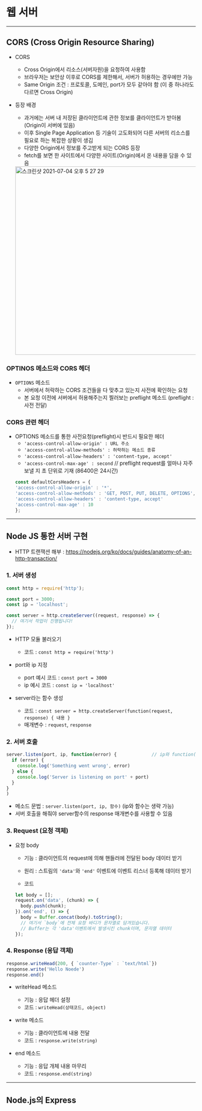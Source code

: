 # 웹 서버

***

## CORS (Cross Origin Resource Sharing)
- CORS
  - Cross Origin에서 리소스(서버자원)을 요청하여 사용함
  - 브라우저는 보안상 이후로 CORS를 제한해서, 서버가 허용하는 경우에만 가능
  - Same Origin 조건 : 프로토콜, 도메인, port가 모두 같아야 함 (이 중 하나라도 다르면 Cross Origin)
- 등장 배경
  - 과거에는 서버 내 저장된 클라이언트에 관한 정보를 클라이언트가 받아봄(Origin이 서버에 있음)
  - 이후 Single Page Application 등 기술이 고도화되어 다른 서버의 리소스를 필요로 하는 복잡한 상황이 생김
  - 다양한 Origin에서 정보를 주고받게 되는 CORS 등장
  - fetch를 보면 한 사이트에서 다양한 사이트(Origin)에서 온 내용을 담을 수 있음
  
  <img width="500" alt="스크린샷 2021-07-04 오후 5 27 29" src="https://user-images.githubusercontent.com/80403988/124378663-9334c100-dced-11eb-854d-bf821bdb6944.png">


### OPTINOS 메소드와 CORS 헤더

- ```OPTIONS``` 메소드
  - 서버에서 허락하는 CORS 조건들을 다 맞추고 있는지 사전에 확인하는 요청
  - 본 요청 이전에 서버에서 허용해주는지 찔러보는 preflight 메소드 (preflight : 사전 전달)

### CORS 관련 헤더
- OPTIONS 메소드를 통한 사전요청(preflight)시 반드시 필요한 헤더
  - ```'access-control-allow-origin' : URL 주소```
  - ```'access-control-allow-methods' : 허락하는 메소드 종류```
  - ```'access-control-allow-headers' : 'content-type, accept'```
  - ```'access-control-max-age' : second``` // preflight request를 얼마나 자주 보낼 지 초 단위로 기재 (86400은 24시간)
  ```js
  const defaultCorsHeaders = {
  'access-control-allow-origin' : '*',                                 // 모든 도메인(*)에서 우리 서버로 요청 가능
  'access-control-allow-methods' : 'GET, POST, PUT, DELETE, OPTIONS',  // 허락하는 메소드 종류
  'access-control-allow-headers' : 'content-type, accept'              // 헤더에는 content-type과 accept만 사용 가능
  'access-control-max-age' : 10                                        // preflight request는 10초 까지 허용됨
  };
  ```

***

## Node JS 통한 서버 구현
- HTTP 트랜잭션 해부 : https://nodejs.org/ko/docs/guides/anatomy-of-an-http-transaction/

### 1. 서버 생성

```js
const http = require('http');

const port = 3000;
const ip = 'localhost';

const server = http.createServer((request, response) => {
  // 여기서 작업이 진행됩니다!
});
```
- HTTP 모듈 불러오기
  - 코드 : ```const http = require('http')```

- port와 ip 지정
  - port 예시 코드 : ```const port = 3000```
  - ip 예시 코드 : ```const ip = 'localhost'```

- server라는 함수 생성
  - 코드 : ```const server = http.createServer(function(request, response) { 내용 }```
  - 매개변수 : ```request```, ```response```

### 2. 서버 호출
```js
server.listen(port, ip, function(error) {             // ip와 function()은 생략 가능 
  if (error) {
    console.log('Something went wrong', error)
  } else {
    console.log('Server is listening on port' + port)
  }
}
)
```
- 메소드 문법 : ```server.listen(port, ip, 함수)```  (ip와 함수는 생략 가능)
- 서버 호출을 해줘야 server함수의 response 매개변수를 사용할 수 있음

### 3. Request (요청 객체)

- 요청 body
  - 기능 : 클라이언트의 request에 의해 핸들러에 전달된 body 데이터 받기

  - 원리 : 스트림의 ```'data'```와 ```'end'``` 이벤트에 이벤트 리스너 등록해 데이터 받기

  - 코드
  ```js
  let body = [];
  request.on('data', (chunk) => {
    body.push(chunk);
  }).on('end', () => {
    body = Buffer.concat(body).toString();
    // 여기서 `body`에 전체 요청 바디가 문자열로 담겨있습니다.
    // Buffer는 각 'data'이벤트에서 발생시킨 chunk이며, 문자열 데이터
  });
  ```

### 4. Response (응답 객체)

```js
response.writeHead(200, { `counter-Type` : `text/html`})
response.write('Hello Noede')
response.end()
```

- writeHead 메소드
  - 기능 : 응답 헤더 설정
  - 코드 : ```writeHead(상태코드, object)```

- write 메소드
  - 기능 : 클라이언트에 내용 전달
  - 코드 : ```response.write(string)```

- end 메소드
  - 기능 : 응답 개체 내용 마무리
  - 코드 : ```response.end(string)```

*** 

## Node.js의 Express

